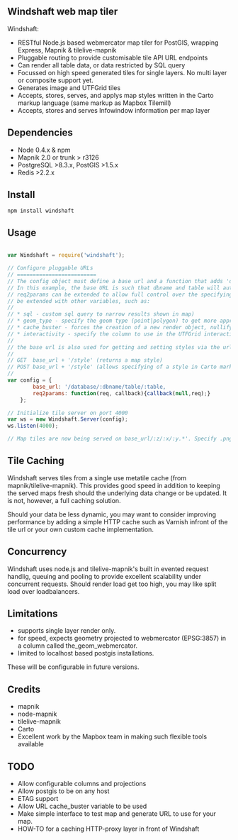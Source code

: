 Windshaft web map tiler
-----------------------

Windshaft:

* RESTful Node.js based webmercator map tiler for PostGIS, wrapping Express, Mapnik & tilelive-mapnik
* Pluggable routing to provide customisable tile API URL endpoints
* Can render all table data, or data restricted by SQL query
* Focussed on high speed generated tiles for single layers. No multi layer or composite support yet.
* Generates image and UTFGrid tiles
* Accepts, stores, serves, and applys map styles written in the Carto markup language (same markup as Mapbox Tilemill)
* Accepts, stores and serves Infowindow information per map layer


Dependencies
------------
* Node 0.4.x & npm
* Mapnik 2.0 or trunk > r3126
* PostgreSQL >8.3.x, PostGIS >1.5.x
* Redis >2.2.x


Install
-------
```
npm install windshaft
```


Usage
-----
``` Javascript

var Windshaft = require('windshaft');

// Configure pluggable URLs
// =========================
// The config object must define a base url and a function that adds 'dbname' and 'table' variables onto the Express.js req.params object.
// In this example, the base URL is such that dbname and table will automatically be added to the req.params object by express.js.
// req2params can be extended to allow full control over the specifying of dbname and table, and also allows for the req.params object to
// be extended with other variables, such as:
//
// * sql - custom sql query to narrow results shown in map)
// * geom_type - specify the geom type (point|polygon) to get more appropriate default styles
// * cache_buster - forces the creation of a new render object, nullifying existing metatile caches
// * interactivity - specify the column to use in the UTFGrid interactivity layer (defaults to 'id')
//
// the base url is also used for getting and setting styles via the urls:
//
// GET  base_url + '/style' (returns a map style)
// POST base_url + '/style' (allows specifying of a style in Carto markup in the 'style' form variable).
//
var config = {
        base_url: '/database/:dbname/table/:table,
        req2params: function(req, callback){callback(null,req);}
    };

// Initialize tile server on port 4000
var ws = new Windshaft.Server(config);
ws.listen(4000);

// Map tiles are now being served on base_url/:z/:x/:y.*'. Specify .png or .grid.json for image or UTFGrid tiles.
```


Tile Caching
------------
Windshaft serves tiles from a single use metatile cache (from mapnik/tilelive-mapnik). This provides good speed in
addition to keeping the served maps fresh should the underlying data change or be updated. It is not, however, a full caching solution.

Should your data be less dynamic, you may want to consider improving performance by adding a simple HTTP cache such as Varnish infront of the
tile url or your own custom cache implementation.


Concurrency
------------
Windshaft uses node.js and tilelive-mapnik's built in evented request handlig, queuing and pooling to provide excellent scalability under concurrent requests.
Should render load get too high, you may like split load over loadbalancers.


Limitations
-----------
* supports single layer render only.
* for speed, expects geometry projected to webmercator (EPSG:3857) in a column called the_geom_webmercator.
* limited to localhost based postgis installations.

These will be configurable in future versions.


Credits
--------
* mapnik
* node-mapnik
* tilelive-mapnik
* Carto
* Excellent work by the Mapbox team in making such flexible tools available


TODO
-----
* Allow configurable columns and projections
* Allow postgis to be on any host
* ETAG support
* Allow URL cache_buster variable to be used
* Make simple interface to test map and generate URL to use for your map.
* HOW-TO for a caching HTTP-proxy layer in front of Windshaft